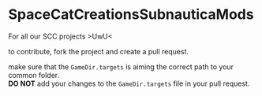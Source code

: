 # SpaceCatCreationsSubnauticaMods
For all our SCC projects >UwU&lt;

to contribute, fork the project and create a pull request.  

make sure that the `GameDir.targets` is aiming the correct path to your common folder.  
**DO NOT** add your changes to the `GameDir.targets` file in your pull request.
